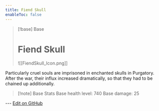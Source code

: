 ```yaml
---
title: Fiend Skull
enableToc: false
---
```

> [!base] Base
>
> # Fiend Skull
>
> ![[FiendSkull_Icon.png]]

Particularly cruel souls are imprisoned in enchanted skulls in Purgatory. After the war, their influx increased dramatically, so that they had to be chained up additionally.

> [!note] Base Stats
> Base health level: 740
> Base damage: 25

--- [Edit on GitHub](https://github.com/Mondrethos/gatekeeperwiki/edit/main/content/Monsters/FiendSkull.md)